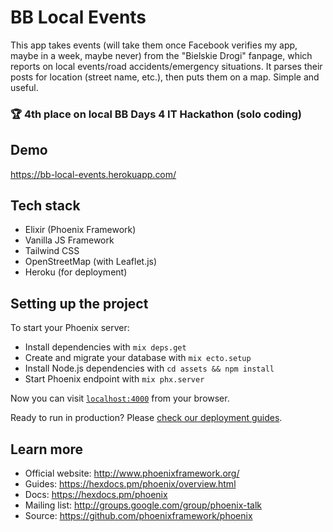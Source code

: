 # BB Local Events

This app takes events (will take them once Facebook verifies my app, maybe in a week, maybe never) from the "Bielskie Drogi" fanpage, which reports on local events/road accidents/emergency situations. It parses their posts for location (street name, etc.), then puts them on a map. Simple and useful.

### 🏆 4th place on local BB Days 4 IT Hackathon (solo coding)

## Demo

https://bb-local-events.herokuapp.com/

## Tech stack

  * Elixir (Phoenix Framework)
  * Vanilla JS Framework
  * Tailwind CSS
  * OpenStreetMap (with Leaflet.js)
  * Heroku (for deployment)

## Setting up the project

To start your Phoenix server:

  * Install dependencies with `mix deps.get`
  * Create and migrate your database with `mix ecto.setup`
  * Install Node.js dependencies with `cd assets && npm install`
  * Start Phoenix endpoint with `mix phx.server`

Now you can visit [`localhost:4000`](http://localhost:4000) from your browser.

Ready to run in production? Please [check our deployment guides](https://hexdocs.pm/phoenix/deployment.html).

## Learn more

  * Official website: http://www.phoenixframework.org/
  * Guides: https://hexdocs.pm/phoenix/overview.html
  * Docs: https://hexdocs.pm/phoenix
  * Mailing list: http://groups.google.com/group/phoenix-talk
  * Source: https://github.com/phoenixframework/phoenix
